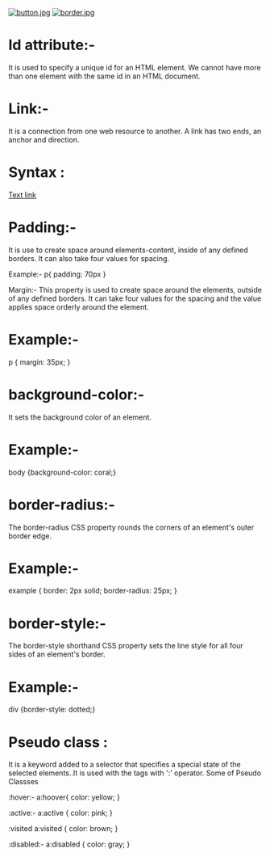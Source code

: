 [![button.jpg](https://i.postimg.cc/nc0Nn6V8/button.jpg)](https://postimg.cc/HV862v73)
[![border.jpg](https://i.postimg.cc/d0rjWyLs/border.jpg)](https://postimg.cc/Ty2b1hVF)

# Id attribute:-
It is used to specify a unique id for an HTML element. We cannot have more than one element with the same id in an HTML document.

# Link:-
It is a connection from one web resource to another. A link has two ends, an anchor and direction.

# Syntax :
<a href = "url">Text link</a>

# Padding:-
It is use to create space around elements-content, inside of any defined borders. It can also take four values for spacing.

Example:-
p{
padding: 70px
}

Margin:-
This property is used to create space around the elements, outside of any defined borders. It can take four values for the spacing and the value applies space orderly around the element.

# Example:-
p {
 margin: 35px;
}

# background-color:-
It sets the background color of an element.

# Example:-
body {background-color: coral;}

# border-radius:-
The border-radius CSS property rounds the corners of an element's outer border edge.

# Example:-
example {
  border: 2px solid;
  border-radius: 25px;
}

# border-style:-
The border-style shorthand CSS property sets the line style for all four sides of an element's border. 

# Example:-
div {border-style: dotted;}

# Pseudo class :
It is a keyword added to a selector that specifies a special state of the selected elements..It is used with the tags with ':' operator. Some of Pseudo Classses

:hover:-
a:hoover{ 
color: yellow;
}

:active:-
a:active 
{
 color: pink;
}

:visited
a:visited 
{
  color: brown;
}

:disabled:-
a:disabled 
{
  color: gray;
}
